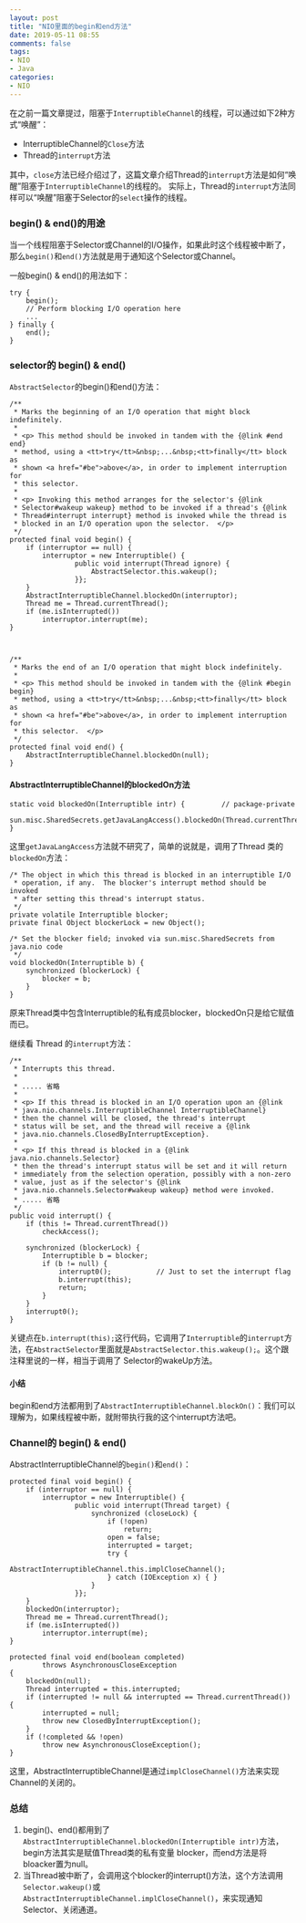 ```yaml
---
layout: post
title: "NIO里面的begin和end方法"
date: 2019-05-11 08:55
comments: false
tags: 
- NIO
- Java
categories:	
- NIO
---
```


在之前一篇文章提过，阻塞于`InterruptibleChannel`的线程，可以通过如下2种方式“唤醒”：
* InterruptibleChannel的`Close`方法
* Thread的`interrupt`方法

其中，`close`方法已经介绍过了，这篇文章介绍Thread的`interrupt`方法是如何“唤醒”阻塞于`InterruptibleChannel`的线程的。
实际上，Thread的`interrupt`方法同样可以“唤醒”阻塞于Selector的`select`操作的线程。

<!--more-->

###  begin() & end()的用途
当一个线程阻塞于Selector或Channel的I/O操作，如果此时这个线程被中断了，那么`begin()`和`end()`方法就是用于通知这个Selector或Channel。

一般begin()  &  end()的用法如下：
```
try {
    begin();
    // Perform blocking I/O operation here
    ...
} finally {
    end();
}
```

### selector的 begin() & end()
`AbstractSelector`的begin()和end()方法：
```
/**
 * Marks the beginning of an I/O operation that might block indefinitely.
 *
 * <p> This method should be invoked in tandem with the {@link #end end}
 * method, using a <tt>try</tt>&nbsp;...&nbsp;<tt>finally</tt> block as
 * shown <a href="#be">above</a>, in order to implement interruption for
 * this selector.
 *
 * <p> Invoking this method arranges for the selector's {@link
 * Selector#wakeup wakeup} method to be invoked if a thread's {@link
 * Thread#interrupt interrupt} method is invoked while the thread is
 * blocked in an I/O operation upon the selector.  </p>
 */
protected final void begin() {
    if (interruptor == null) {
        interruptor = new Interruptible() {
                public void interrupt(Thread ignore) {
                    AbstractSelector.this.wakeup();
                }};
    }
    AbstractInterruptibleChannel.blockedOn(interruptor);
    Thread me = Thread.currentThread();
    if (me.isInterrupted())
        interruptor.interrupt(me);
}



/**
 * Marks the end of an I/O operation that might block indefinitely.
 *
 * <p> This method should be invoked in tandem with the {@link #begin begin}
 * method, using a <tt>try</tt>&nbsp;...&nbsp;<tt>finally</tt> block as
 * shown <a href="#be">above</a>, in order to implement interruption for
 * this selector.  </p>
 */
protected final void end() {
    AbstractInterruptibleChannel.blockedOn(null);
}
```

#### AbstractInterruptibleChannel的blockedOn方法
```
static void blockedOn(Interruptible intr) {         // package-private
    sun.misc.SharedSecrets.getJavaLangAccess().blockedOn(Thread.currentThread(),intr);
}
```
这里`getJavaLangAccess`方法就不研究了，简单的说就是，调用了Thread 类的`blockedOn`方法：
```
/* The object in which this thread is blocked in an interruptible I/O
 * operation, if any.  The blocker's interrupt method should be invoked
 * after setting this thread's interrupt status.
 */
private volatile Interruptible blocker;
private final Object blockerLock = new Object();

/* Set the blocker field; invoked via sun.misc.SharedSecrets from java.nio code
 */
void blockedOn(Interruptible b) {
    synchronized (blockerLock) {
        blocker = b;
    }
}
```
原来Thread类中包含Interruptible的私有成员blocker，blockedOn只是给它赋值而已。

继续看 Thread 的`interrupt`方法：
```
/**
 * Interrupts this thread.
 *
 * ..... 省略
 *
 * <p> If this thread is blocked in an I/O operation upon an {@link
 * java.nio.channels.InterruptibleChannel InterruptibleChannel}
 * then the channel will be closed, the thread's interrupt
 * status will be set, and the thread will receive a {@link
 * java.nio.channels.ClosedByInterruptException}.
 *
 * <p> If this thread is blocked in a {@link java.nio.channels.Selector}
 * then the thread's interrupt status will be set and it will return
 * immediately from the selection operation, possibly with a non-zero
 * value, just as if the selector's {@link
 * java.nio.channels.Selector#wakeup wakeup} method were invoked.
 * ..... 省略
 */     
public void interrupt() {
    if (this != Thread.currentThread())
        checkAccess();

    synchronized (blockerLock) {
        Interruptible b = blocker;
        if (b != null) {
            interrupt0();           // Just to set the interrupt flag
            b.interrupt(this);
            return;
        }
    }
    interrupt0();
}
```
关键点在`b.interrupt(this);`这行代码，它调用了`Interruptible`的`interrupt`方法，在`AbstractSelector`里面就是`AbstractSelector.this.wakeup();`。这个跟注释里说的一样，相当于调用了 Selector的wakeUp方法。

#### 小结
begin和end方法都用到了`AbstractInterruptibleChannel.blockOn()`：我们可以理解为，如果线程被中断，就附带执行我的这个interrupt方法吧。




### Channel的 begin() & end()

AbstractInterruptibleChannel的`begin()`和`end()`：
```
protected final void begin() {
    if (interruptor == null) {
        interruptor = new Interruptible() {
                public void interrupt(Thread target) {
                    synchronized (closeLock) {
                        if (!open)
                            return;
                        open = false;
                        interrupted = target;
                        try {
                            AbstractInterruptibleChannel.this.implCloseChannel();
                        } catch (IOException x) { }
                    }
                }};
    }
    blockedOn(interruptor);
    Thread me = Thread.currentThread();
    if (me.isInterrupted())
        interruptor.interrupt(me);
}

protected final void end(boolean completed)
        throws AsynchronousCloseException
{
    blockedOn(null);
    Thread interrupted = this.interrupted;
    if (interrupted != null && interrupted == Thread.currentThread()) {
        interrupted = null;
        throw new ClosedByInterruptException();
    }
    if (!completed && !open)
        throw new AsynchronousCloseException();
}
```
这里，AbstractInterruptibleChannel是通过`implCloseChannel()`方法来实现Channel的关闭的。


### 总结
1. begin()、end()都用到了`AbstractInterruptibleChannel.blockedOn(Interruptible intr)`方法，begin方法其实是赋值Thread类的私有变量 blocker，而end方法是将bloacker置为null。
2. 当Thread被中断了，会调用这个blocker的interrupt()方法，这个方法调用`Selector.wakeup()`或`AbstractInterruptibleChannel.implCloseChannel()`，来实现通知Selector、关闭通道。